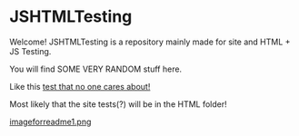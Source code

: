 # JSHTMLTesting

Welcome! JSHTMLTesting is a repository mainly made for site and HTML + JS Testing.

You will find SOME VERY RANDOM stuff here.

Like this [test that no one cares about!](https://st5sneaky.github.io/JSHTMLTesting/HTML/TEST1.html)

Most likely that the site tests(?) will be in the HTML folder!

[imageforreadme1.png](https://raw.githubusercontent.com/ST5Sneaky/JSHTMLTesting/main/imageforreadme1.png)
